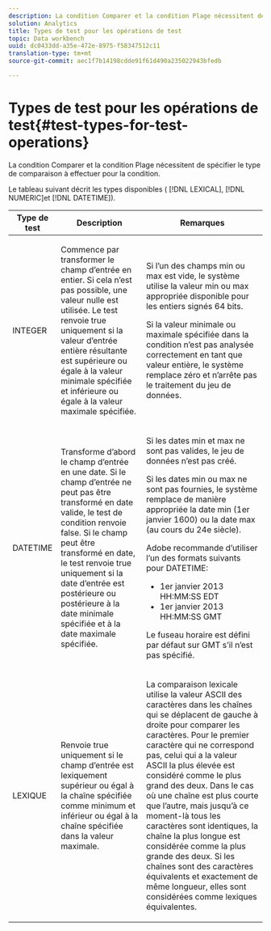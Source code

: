 ```yaml
---
description: La condition Comparer et la condition Plage nécessitent de spécifier le type de comparaison à effectuer pour la condition.
solution: Analytics
title: Types de test pour les opérations de test
topic: Data workbench
uuid: dc0433dd-a35e-472e-8975-f58347512c11
translation-type: tm+mt
source-git-commit: aec1f7b14198cdde91f61d490a235022943bfedb

---
```



# Types de test pour les opérations de test{#test-types-for-test-operations}

La condition Comparer et la condition Plage nécessitent de spécifier le type de comparaison à effectuer pour la condition.

Le tableau suivant décrit les types disponibles ( [!DNL LEXICAL], [!DNL NUMERIC]et [!DNL DATETIME]).

<table id="table_1B3AD8BDF0414D0AB8EE0E6D1B53E2CE"> 
 <thead> 
  <tr> 
   <th colname="col1" class="entry"> Type de test </th> 
   <th colname="col2" class="entry"> Description </th> 
   <th colname="col3" class="entry"> Remarques </th> 
  </tr> 
 </thead>
 <tbody> 
  <tr> 
   <td colname="col1"> <p><span class="wintitle"> INTEGER</span> </p> </td> 
   <td colname="col2"> <p>Commence par transformer le champ d’entrée en entier. Si cela n’est pas possible, une valeur nulle est utilisée. Le test renvoie true uniquement si la valeur d’entrée entière résultante est supérieure ou égale à la valeur minimale spécifiée et inférieure ou égale à la valeur maximale spécifiée. </p> </td> 
   <td colname="col3"> <p>Si l’un des champs min ou max est vide, le système utilise la valeur min ou max appropriée disponible pour les entiers signés 64 bits. </p> <p> Si la valeur minimale ou maximale spécifiée dans la condition n’est pas analysée correctement en tant que valeur entière, le système remplace zéro et n’arrête pas le traitement du jeu de données. </p> </td> 
  </tr> 
  <tr> 
   <td colname="col1"> <p><span class="wintitle"> DATETIME</span> </p> </td> 
   <td colname="col2"> <p>Transforme d’abord le champ d’entrée en une date. Si le champ d’entrée ne peut pas être transformé en date valide, le test de condition renvoie false. Si le champ peut être transformé en date, le test renvoie true uniquement si la date d’entrée est postérieure ou postérieure à la date minimale spécifiée et à la date maximale spécifiée. </p> </td> 
   <td colname="col3"> <p>Si les dates min et max ne sont pas valides, le jeu de données n’est pas créé. </p> <p> Si les dates min ou max ne sont pas fournies, le système remplace de manière appropriée la date min (1er janvier 1600) ou la date max (au cours du 24e siècle). </p> <p> Adobe recommande d’utiliser l’un des formats suivants pour <span class="wintitle"> DATETIME</span>: </p> 
    <ul id="ul_44F469CC5D974382AF70D7B1975CF077"> 
     <li id="li_DB5FD4AFD6B34436ACD7C13282F64956"> 1er janvier 2013 HH:MM:SS EDT </li> 
     <li id="li_307580C3F97D495BB16F1212DB38CE37"> 1er janvier 2013 HH:MM:SS GMT </li> 
    </ul> <p> Le fuseau horaire est défini par défaut sur GMT s’il n’est pas spécifié. </p> </td> 
  </tr> 
  <tr> 
   <td colname="col1"> <p><span class="wintitle"> LEXIQUE</span> </p> </td> 
   <td colname="col2"> <p>Renvoie true uniquement si le champ d’entrée est lexiquement supérieur ou égal à la chaîne spécifiée comme minimum et inférieur ou égal à la chaîne spécifiée dans la valeur maximale. </p> </td> 
   <td colname="col3"> <p>La comparaison lexicale utilise la valeur ASCII des caractères dans les chaînes qui se déplacent de gauche à droite pour comparer les caractères. Pour le premier caractère qui ne correspond pas, celui qui a la valeur ASCII la plus élevée est considéré comme le plus grand des deux. Dans le cas où une chaîne est plus courte que l’autre, mais jusqu’à ce moment-là tous les caractères sont identiques, la chaîne la plus longue est considérée comme la plus grande des deux. Si les chaînes sont des caractères équivalents et exactement de même longueur, elles sont considérées comme lexiques équivalentes. </p> </td> 
  </tr> 
 </tbody> 
</table>

